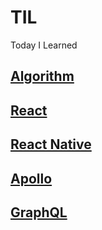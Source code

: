 # TIL

Today I Learned

## [Algorithm]()

## [React]()

## [React Native](./RN/README.md)

## [Apollo](./Apollo/README.md)

## [GraphQL](./GraphQL/README.md)
